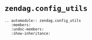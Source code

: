 # `zendag.config_utils`

```{eval-rst}
.. automodule:: zendag.config_utils
   :members:
   :undoc-members:
   :show-inheritance:
```